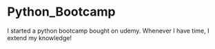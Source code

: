 # Python_Bootcamp

I started a python bootcamp bought on udemy. Whenever I have time, I extend my knowledge! 
